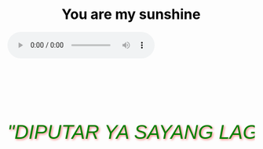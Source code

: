 <html lang="en">
<head>
    <meta charset="UTF-8">
    <meta name="viewport" content="width=device-width, initial-scale=1.0">
    <title>Musik kesukaanku</title>
    <style>
        body {
            background: url('love gift.jpg');
            background-size: cover;
        }
        #lyrics-container {
            position: relative;
            width: 100%;
            height: 300px;
            overflow: hidden;
        }
        #lyrics {
            position: absolute;
            top: 50%;
            transform: translateY(-50%);
            width: 100%;
            font-family: 'Gill Sans', 'Gill Sans MT', Calibri, 'Trebuchet MS', sans-serif;
            color: green;
            text-align: center;
            font-style: italic;
            font-size: 40px;
            white-space: nowrap;
            text-shadow: 2px 2px 4px rgba(255, 0, 0, 0.5); /* Efek bayangan teks */
            transition: color 0.5s; /* Transisi warna */
        }
    </style>
</head>
<body background="love gift.jpg">
    <h1 style="color: rgb(0, 0, 0); text-align: center;">You are my sunshine</h1>
    <audio id="myAudio" controls>
        <source src="CHRISTINA PERRI - YOU ARE MY SUNSHINE [Lyric Video].mp3" type="audio/mpeg">
        Maaf, browser Anda tidak mendukung pemutar musik ini.
    </audio>
    <div id="lyrics-container">
        <div id="lyrics">"DIPUTAR YA SAYANG LAGUNYA"
        </div>
    </div>
    <script>
        var audio = document.getElementById("myAudio");
        var lyricsText = document.getElementById("lyrics");
        var lyrics = [
            {time: 3, text: "You are my sunshine" },
            {time: 7, text: "My only sunshine" },
            {time: 10, text: "You make me happy" },
            {time: 13, text: "When skies are gray" },
            {time: 17, text: "You'll never know, dear" },
            {time: 20, text: "How much I love you" },
            {time: 24, text: "Please don't take" },
            {time: 26, text: "My sunshine away" },
            {time: 29, text: "The other night, dear"},
            {time:33, text: "As I lay sleeping"},
            {time:36, text: "I dreamed I held you"},
            {time:40, text: "In my arms"},
            {time:42, text: "When I awoke, dear"},
            {time:46, text: "I was mistaken"},
            {time:50, text: "So I hung my head and I cried"},
            {time:55, text: "You are my sunshine"},
            {time:59, text: "My only sunshine"},
            {time:62, text: "You make me happy"},
            {time:65, text: "when skies are gray"},
            {time:69, text: "You'll never know, dear"},
            {time:72, text: "How much I love you"},
            {time:75, text: "Please don't take"},
            {time:78, text: "My sunshine away"},
            {time:81, text: "❤️❤️❤️❤️❤️❤️❤️❤️❤️❤️❤️❤️" },
            
        ];

        audio.addEventListener("timeupdate", function () {
            for (var i = 0; i < lyrics.length; i++) {
                if (audio.currentTime >= lyrics[i].time) {
                    lyricsText.innerHTML = lyrics[i].text;
                }
            }
        });
    </script>
</body>
</html>

